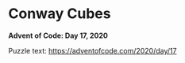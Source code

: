 # Conway Cubes

**Advent of Code: Day 17, 2020**

Puzzle text: <https://adventofcode.com/2020/day/17>
